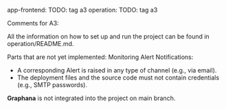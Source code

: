 
app-frontend: TODO: tag a3
operation: TODO: tag a3

Comments for A3:

All the information on how to set up and run the project can be found in operation/README.md.

Parts that are not yet implemented:
Monitoring Alert Notifications:
-  A corresponding Alert is raised in any type of channel (e.g., via email).
- The deployment files and the source code must not contain credentials (e.g., SMTP passwords).

**Graphana** is not integrated into the project on main branch.
